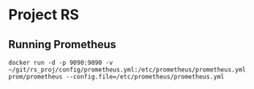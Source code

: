 # Project RS

## Running Prometheus
```
docker run -d -p 9090:9090 -v ~/git/rs_proj/config/prometheus.yml:/etc/prometheus/prometheus.yml prom/prometheus --config.file=/etc/prometheus/prometheus.yml
```
